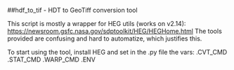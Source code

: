 ##hdf_to_tif - HDT to GeoTiff conversion tool

This script is mostly a wrapper for HEG utils (works on v2.14):
    https://newsroom.gsfc.nasa.gov/sdptoolkit/HEG/HEGHome.html
The tools provided are confusing and hard to automatize, which justifies this.

To start using the tool, install HEG and set in the .py file the vars:
    .CVT_CMD
    .STAT_CMD
    .WARP_CMD
    .ENV
